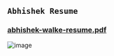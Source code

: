 ## `Abhishek Resume`
### [abhishek-walke-resume.pdf](https://github.com/abhishek-0713/Resume/files/10715705/abhishek-walke-resume.pdf)


![image](https://user-images.githubusercontent.com/105943862/218302676-80172e49-11b2-47de-ab37-da5b84493d43.png)
